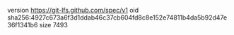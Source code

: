 version https://git-lfs.github.com/spec/v1
oid sha256:4927c673a6f3d1ddab46c37cb604fd8c8e152e74811b4da5b92d47e36f1341b6
size 7493
